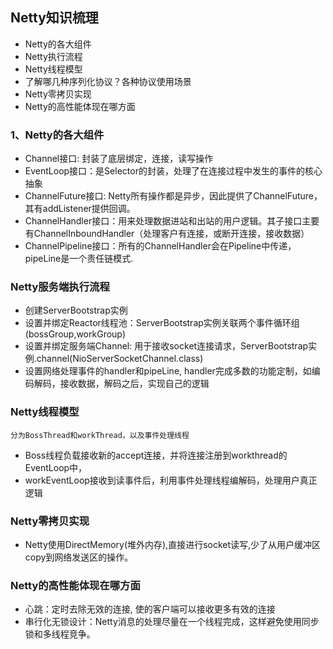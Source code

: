 
## Netty知识梳理

- Netty的各大组件
- Netty执行流程
- Netty线程模型
- 了解哪几种序列化协议？各种协议使用场景
- Netty零拷贝实现
- Netty的高性能体现在哪方面

### 1、Netty的各大组件 ###

- Channel接口: 封装了底层绑定，连接，读写操作
- EventLoop接口：是Selector的封装，处理了在连接过程中发生的事件的核心抽象
- ChannelFuture接口: Netty所有操作都是异步，因此提供了ChannelFuture，其有addListener提供回调。
- ChannelHandler接口：用来处理数据进站和出站的用户逻辑。其子接口主要有ChannelInboundHandler（处理客户有连接，或断开连接，接收数据）
- ChannelPipeline接口：所有的ChannelHandler会在Pipeline中传递，pipeLine是一个责任链模式.
	
### Netty服务端执行流程  ###

- 创建ServerBootstrap实例
- 设置并绑定Reactor线程池：ServerBootstrap实例关联两个事件循环组(bossGroup,workGroup)
- 设置并绑定服务端Channel: 用于接收socket连接请求，ServerBootstrap实例.channel(NioServerSocketChannel.class)
- 设置网络处理事件的handler和pipeLine, handler完成多数的功能定制，如编码解码，接收数据，解码之后，实现自己的逻辑

### Netty线程模型  ###

	分为BossThread和workThread，以及事件处理线程
- Boss线程负载接收新的accept连接，并将连接注册到workthread的EventLoop中，
- workEventLoop接收到读事件后，利用事件处理线程编解码，处理用户真正逻辑 

### Netty零拷贝实现 ###

- Netty使用DirectMemory(堆外内存),直接进行socket读写,少了从用户缓冲区copy到网络发送区的操作。

### Netty的高性能体现在哪方面 ###

- 心跳：定时去除无效的连接, 使的客户端可以接收更多有效的连接
- 串行化无锁设计：Netty消息的处理尽量在一个线程完成，这样避免使用同步锁和多线程竞争。

